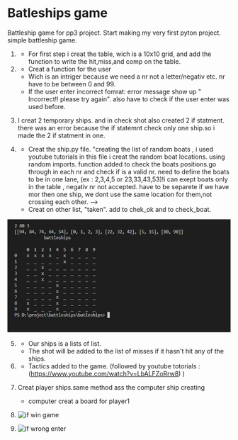 # Batleships game

Battleship game for pp3  project. 
Start making my very first pyton project. simple battleship game.

   
1. - For first step i creat the table, wich is a 10x10 grid, and add the function to write the hit,miss,and comp on the table.


2. - Creat a function for the user
   - Wich is an intriger because we need a nr not a letter/negativ etc. nr have to be between 0 and 99.
   - If the user enter incorrect fomrat: error message  show up " Incorrect!! please try again". 
     also have to check if the user enter was used before.

3. I creat 2 temporary ships. and in check shot also created  2 if statment. there was an error because the if statemnt check only one ship.so i made the 2 if statment in one.


4. - Creat  the ship.py  file. "creating the list of random boats , i used youtube tutorials 
     in this file i creat the random boat locations. using random imports.
     function added to check the boats positions.go through in each nr and check if is a valid nr.
     need to define the boats to be in one lane, (ex : 2,3,4,5  or 23,33,43,53)!i can exept boats only in the table , negativ nr not accepted.
     have to be separete if we have mor then  one ship, we dont use the same location for them,not crossing each other. -->
   - Creat on other list, "taken". add to chek_ok and to check_boat. 

![random ships created](pictures/Untitled.jpg)

5. - Our ships is a  lists of list.
   - The shot will be added to the list of misses if it hasn't hit any of the ships.

6. - Tactics added to the game. (followed by youtube totorials : (https://www.youtube.com/watch?v=LbALFZoRrw8) )
   
7. Creat player ships.same method ass the computer ship creating
   - computer creat a board for player1
  
8. ![if win game](../pictures/if_win.jpg)
9. ![if wrong enter](../pictures/if_same_nr_error.jpg)
